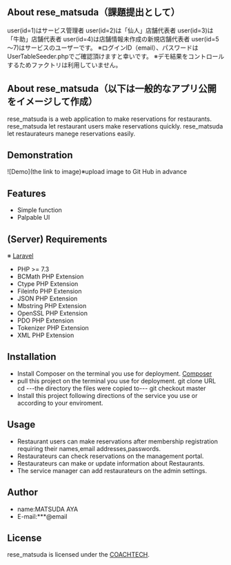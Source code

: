 ## About rese_matsuda（課題提出として）
user(id=1)はサービス管理者
user(id=2)は「仙人」店舗代表者
user(id=3)は「牛助」店舗代表者
user(id=4)は店舗情報未作成の新規店舗代表者
user(id=5～7)はサービスのユーザーです。
※ログインID（email）、パスワードはUserTableSeeder.phpでご確認頂けますと幸いです。
※デモ結果をコントロールするためファクトリは利用していません。


## About rese_matsuda（以下は一般的なアプリ公開をイメージして作成）

rese_matsuda is a web application to make reservations for restaurants.
rese_matsuda let restaurant users make reservations quickly.
rese_matsuda let restaurateurs manege reservations easily.

## Demonstration

![Demo](the link to image)※upload image to Git Hub in advance

## Features

- Simple function
- Palpable UI

## (Server) Requirements
※ [Laravel](https://readouble.com/laravel/8.x/ja/deployment.html)

* PHP >= 7.3
* BCMath PHP Extension
* Ctype PHP Extension
* Fileinfo PHP Extension
* JSON PHP Extension
* Mbstring PHP Extension
* OpenSSL PHP Extension
* PDO PHP Extension
* Tokenizer PHP Extension
* XML PHP Extension

## Installation
* Install Composer on the terminal you use for deployment.
  [Composer](https://getcomposer.org/download/)
* pull this project on the terminal you use for deployment.
    git clone URL
    cd ---the directory the files were copied to---
    git checkout master
* Install this project following directions of the service you use or according to your enviroment.

## Usage

- Restaurant users can make reservations after membership registration requiring their names,email addresses,passwords.
- Restaurateurs can check reservations on the management portal.
- Restaurateurs can make or update information about Restaurants.
- The service manager can add restaurateurs on the admin settings.

## Author

* name:MATSUDA AYA
* E-mail:***@email

## License

rese_matsuda is licensed under the [COACHTECH](https://??).
